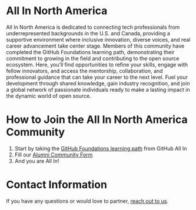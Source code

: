 # All In North America

All In North America is dedicated to connecting tech professionals from underrepresented backgrounds in the U.S. and Canada, providing a supportive environment where inclusive innovation, diverse voices, and real career advancement take center stage. Members of this community have completed the GitHub Foundations learning path, demonstrating their commitment to growing in the field and contributing to the open source ecosystem. Here, you’ll find opportunities to refine your skills, engage with fellow innovators, and access the mentorship, collaboration, and professional guidance that can take your career to the next level. Fuel your development through shared knowledge, gain industry recognition, and join a global network of passionate individuals ready to make a lasting impact in the dynamic world of open source.

# How to Join the All In North America Community

1. Start by taking the [GitHub Foundations learning path](https://learn.microsoft.com/en-us/collections/w1nebonx2g64nw) from GitHub All In
2. Fill our [Alumni Community Form](https://docs.google.com/forms/d/e/1FAIpQLSfbMy-v4pEDjBdOhwsSuC2DXeD33wNT8KvfhPLSjJuZcWCImg/viewform)
3. And you are All In!

# Contact Information

If you have any questions or would love to partner, [reach out to us](mailto:info@allinopensource.org).
